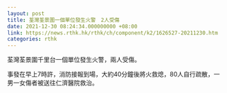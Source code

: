 ```yaml
---
layout: post
title: 荃灣荃景圍一個單位發生火警　2人受傷
date: 2021-12-30 08:24:34.000000000 +08:00
link: https://news.rthk.hk/rthk/ch/component/k2/1626527-20211230.htm
categories: rthk
---
```


荃灣荃景圍千里台一個單位發生火警，兩人受傷。

事發在早上7時許，消防接報到場，大約40分鐘後將火救熄，80人自行疏散，一男一女傷者被送往仁濟醫院救治。
